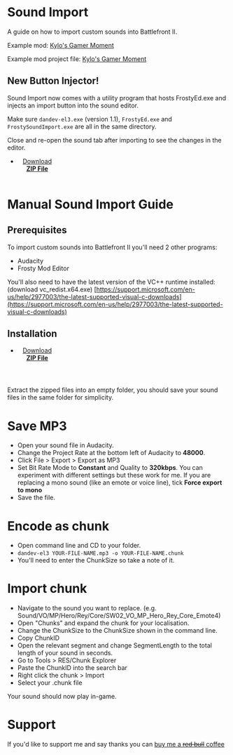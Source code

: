 # Sound Import
A guide on how to import custom sounds into Battlefront II.

Example mod: [Kylo's Gamer Moment](https://mega.nz/#!upwBCKRa!h0HnJXOe_3WipsVoJr16cx3oMmLPCG9b-BFEQ40SOc8)

Example mod project file: [Kylo's Gamer Moment](https://mega.nz/#!G44w0CTI!YKTPI8yBT38G1fHVu7oi9Mgb5dUjZp2NPegJLckKV3E)

## New Button Injector!
Sound Import now comes with a utility program that hosts FrostyEd.exe and injects an import button into the sound editor.

Make sure `dandev-el3.exe` (version 1.1), `FrostyEd.exe` and `FrostySoundImport.exe` are all in the same directory.

Close and re-open the sound tab after importing to see the changes in the editor. 

<header style="position: relative; float: none;">
  <ul>
    <li style="width: 89px; border-right: 0px;"><a href="https://github.com/DanielElam/bf2-sound-import/releases/download/1.3.1/FrostySoundImport-1.3.1.zip">Download <strong>ZIP File</strong></a></li>
  </ul>
</header>

# Manual Sound Import Guide

## Prerequisites

To import custom sounds into Battlefront II you'll need 2 other programs:
- Audacity
- Frosty Mod Editor

You'll also need to have the latest version of the VC++ runtime installed: (download vc_redist.x64.exe)
[https://support.microsoft.com/en-us/help/2977003/the-latest-supported-visual-c-downloads](https://support.microsoft.com/en-us/help/2977003/the-latest-supported-visual-c-downloads)

## Installation
<header style="position: relative; float: none;">
  <ul>
    <li style="width: 89px; border-right: 0px;"><a href="https://github.com/DanielElam/bf2-sound-import/releases/download/1.1/dandev-el3.zip">Download <strong>ZIP File</strong></a></li>
  </ul>
</header>

Extract the zipped files into an empty folder, you should save your sound files in the same folder for simplicity.

# Save MP3
* Open your sound file in Audacity.
* Change the Project Rate at the bottom left of Audacity to **48000**.
* Click File > Export > Export as MP3
* Set Bit Rate Mode to **Constant** and Quality to **320kbps**. You can experiment with different settings but these work for me.
If you are replacing a mono sound (like an emote or voice line), tick **Force export to mono**
* Save the file.

# Encode as chunk
* Open command line and CD to your folder.
* `dandev-el3 YOUR-FILE-NAME.mp3 -o YOUR-FILE-NAME.chunk`
* You'll need to enter the ChunkSize so take a note of it.

# Import chunk
* Navigate to the sound you want to replace. (e.g. Sound/VO/MP/Hero/Rey/Core/SW02_VO_MP_Hero_Rey_Core_Emote4)
* Open "Chunks" and expand the chunk for your localisation. 
* Change the ChunkSize to the ChunkSize shown in the command line.
* Copy ChunkID
* Open the relevant segment and change SegmentLength to the total length of your sound in seconds.
* Go to Tools > RES/Chunk Explorer
* Paste the ChunkID into the search bar
* Right click the chunk > Import
* Select your .chunk file

Your sound should now play in-game.

# Support
If you'd like to support me and say thanks you can [buy me a ~~red bull~~ coffee](http://buymeacoff.ee/dandev)
